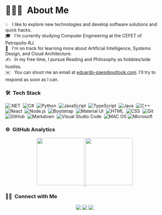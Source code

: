 # 👨🏻‍💻 &nbsp;About Me

💡 &nbsp; I like to explore new technologies and develop software solutions and quick hacks.\
🎓 &nbsp; I'm currently studying Computer Engineering at the CEFET of Petropolis-RJ.\
🧭 &nbsp; I'm on track for learning more about Artificial Intelligence, Systems Design, and Cloud Architecture.\
✍️ &nbsp; In my free time, I pursue Reading and Philosophy as hobbies/side hustles.\
✉️ &nbsp; You can shoot me an email at <eduardo-paes@outlook.com>. I'll try to respond as soon as I can.

### 🛠 &nbsp;Tech Stack

![.NET](https://img.shields.io/badge/.NET-05122A?style=flat&logo=.net&logoColor=white)&nbsp;
![C#](https://img.shields.io/badge/C%23-05122A?style=flat&logo=c-sharp&logoColor=white)&nbsp;
![Python](https://img.shields.io/badge/-Python-05122A?style=flat&logo=python)&nbsp;
![JavaScript](https://img.shields.io/badge/-JavaScript-05122A?style=flat&logo=javascript)&nbsp;
![TypeScript](https://img.shields.io/badge/TypeScript-05122A?style=flat&logo=typescript&logoColor=1572B6)&nbsp;
![Java](https://img.shields.io/badge/Java-05122A?style=flat&logo=openjdk&logoColor=ED8B00)&nbsp;
![C++](https://img.shields.io/badge/-C++-05122A?style=flat&logo=C%2B%2B&logoColor=00599C)&nbsp;
![React](https://img.shields.io/badge/-React-05122A?style=flat&logo=react)&nbsp;
![Node.js](https://img.shields.io/badge/-Node.js-05122A?style=flat&logo=node.js)&nbsp;
![Bootstrap](https://img.shields.io/badge/-Bootstrap-05122A?style=flat&logo=bootstrap&logoColor=563D7C)&nbsp;
![Material UI](https://img.shields.io/badge/Material--UI-05122A?style=flat&logo=material-ui&logoColor=0081CB)&nbsp;
![HTML](https://img.shields.io/badge/-HTML-05122A?style=flat&logo=HTML5)&nbsp;
![CSS](https://img.shields.io/badge/-CSS-05122A?style=flat&logo=CSS3&logoColor=1572B6)&nbsp;
![Git](https://img.shields.io/badge/-Git-05122A?style=flat&logo=git)&nbsp;
![GitHub](https://img.shields.io/badge/-GitHub-05122A?style=flat&logo=github)&nbsp;
![Markdown](https://img.shields.io/badge/-Markdown-05122A?style=flat&logo=markdown)&nbsp;
![Visual Studio Code](https://img.shields.io/badge/-Visual%20Studio%20Code-05122A?style=flat&logo=visual-studio-code&logoColor=007ACC)&nbsp;
![MAC OS](https://img.shields.io/badge/mac%20os-05122A?style=flat&logo=apple&logoColor=white)
![Microsoft](https://img.shields.io/badge/Microsoft-05122A?style=flat&logo=microsoft&logoColor=white)

### ⚙️ &nbsp;GitHub Analytics

<p align="center">
<a href="https://github.com/eduardo-paes">
  <img height="150em" src="https://github-readme-stats-eight-theta.vercel.app/api?username=eduardo-paes&show_icons=true&theme=algolia&include_all_commits=true&count_private=true"/>
  <img height="150em" src="https://github-readme-stats-eight-theta.vercel.app/api/top-langs/?username=eduardo-paes&layout=compact&langs_count=8&theme=algolia"/>
</a>
</p>

### 🤝🏻 &nbsp;Connect with Me

<p align="center">
  <a href="https://www.linkedin.com/in/eduardo-paes-silva-b1aa2615a/"><img src="https://img.shields.io/badge/-Eduardo%20Paes-0077B5?style=flat&logo=Linkedin&logoColor=white"/></a>
  <a href="mailto:edupaessilva@gmail.com"><img src="https://img.shields.io/badge/-edupaessilva@gmail.com-D14836?style=flat&logo=Gmail&logoColor=white"/></a>
  <a href="https://wa.me/5524993097043"><img src="https://img.shields.io/badge/WhatsApp-25D366?style=flat&logo=whatsapp&logoColor=white"/></a>
</p>
